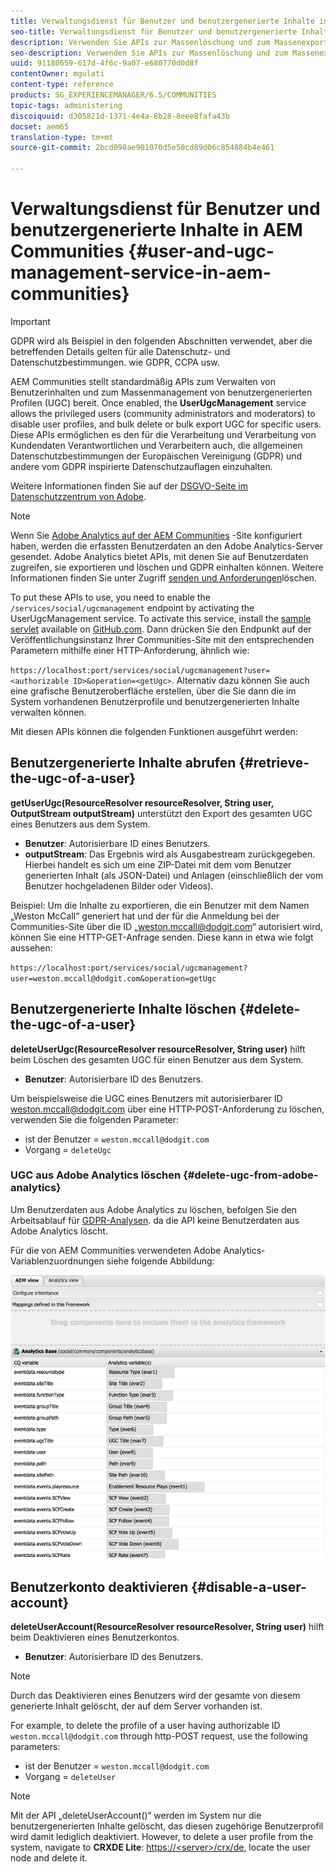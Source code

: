```yaml
---
title: Verwaltungsdienst für Benutzer und benutzergenerierte Inhalte in AEM Communities
seo-title: Verwaltungsdienst für Benutzer und benutzergenerierte Inhalte in AEM Communities
description: Verwenden Sie APIs zur Massenlöschung und zum Massenexport von benutzergenerierten Inhalten sowie zum Deaktivieren von Benutzerkonten.
seo-description: Verwenden Sie APIs zur Massenlöschung und zum Massenexport von benutzergenerierten Inhalten sowie zum Deaktivieren von Benutzerkonten.
uuid: 91180659-617d-4f6c-9a07-e680770d0d8f
contentOwner: mgulati
content-type: reference
products: SG_EXPERIENCEMANAGER/6.5/COMMUNITIES
topic-tags: administering
discoiquuid: d305821d-1371-4e4a-8b28-8eee8fafa43b
docset: aem65
translation-type: tm+mt
source-git-commit: 2bcd098ae901070d5e50cd89d06c854884b4e461

---
```



# Verwaltungsdienst für Benutzer und benutzergenerierte Inhalte in AEM Communities {#user-and-ugc-management-service-in-aem-communities}

>[!IMPORTANT]
>
>GDPR wird als Beispiel in den folgenden Abschnitten verwendet, aber die betreffenden Details gelten für alle Datenschutz- und Datenschutzbestimmungen. wie GDPR, CCPA usw.


AEM Communities stellt standardmäßig APIs zum Verwalten von Benutzerinhalten und zum Massenmanagement von benutzergenerierten Profilen (UGC) bereit. Once enabled, the **UserUgcManagement** service allows the privileged users (community administrators and moderators) to disable user profiles, and bulk delete or bulk export UGC for specific users. Diese APIs ermöglichen es den für die Verarbeitung und Verarbeitung von Kundendaten Verantwortlichen und Verarbeitern auch, die allgemeinen Datenschutzbestimmungen der Europäischen Vereinigung (GDPR) und andere vom GDPR inspirierte Datenschutzauflagen einzuhalten.

Weitere Informationen finden Sie auf der [DSGVO-Seite im Datenschutzzentrum von Adobe](https://www.adobe.com/de/privacy/general-data-protection-regulation.html).

>[!NOTE]
>
>Wenn Sie [Adobe Analytics auf der AEM Communities](/help/communities/analytics.md) -Site konfiguriert haben, werden die erfassten Benutzerdaten an den Adobe Analytics-Server gesendet. Adobe Analytics bietet APIs, mit denen Sie auf Benutzerdaten zugreifen, sie exportieren und löschen und GDPR einhalten können. Weitere Informationen finden Sie unter Zugriff [senden und Anforderungen](https://marketing.adobe.com/resources/help/en_US/analytics/gdpr/gdpr_submit_access_delete.html)löschen.


To put these APIs to use, you need to enable the `/services/social/ugcmanagement` endpoint by activating the UserUgcManagement service. To activate this service, install the [sample servlet](https://github.com/Adobe-Marketing-Cloud/aem-communities-ugc-migration/tree/master/bundles/communities-ugc-management-servlet) available on [GitHub.com](https://github.com/Adobe-Marketing-Cloud/aem-communities-ugc-migration/tree/master/bundles/communities-ugc-management-servlet). Dann drücken Sie den Endpunkt auf der Veröffentlichungsinstanz Ihrer Communities-Site mit den entsprechenden Parametern mithilfe einer HTTP-Anforderung, ähnlich wie:

`https://localhost:port/services/social/ugcmanagement?user=<authorizable ID>&operation=<getUgc>`. Alternativ dazu können Sie auch eine grafische Benutzeroberfläche erstellen, über die Sie dann die im System vorhandenen Benutzerprofile und benutzergenerierten Inhalte verwalten können.

Mit diesen APIs können die folgenden Funktionen ausgeführt werden:

## Benutzergenerierte Inhalte abrufen {#retrieve-the-ugc-of-a-user}

**getUserUgc(ResourceResolver resourceResolver, String user, OutputStream outputStream)** unterstützt den Export des gesamten UGC eines Benutzers aus dem System.

* **Benutzer**: Autorisierbare ID eines Benutzers.
* **outputStream**: Das Ergebnis wird als Ausgabestream zurückgegeben. Hierbei handelt es sich um eine ZIP-Datei mit dem vom Benutzer generierten Inhalt (als JSON-Datei) und Anlagen (einschließlich der vom Benutzer hochgeladenen Bilder oder Videos).

Beispiel: Um die Inhalte zu exportieren, die ein Benutzer mit dem Namen „Weston McCall“ generiert hat und der für die Anmeldung bei der Communities-Site über die ID „weston.mccall@dodgit.com“ autorisiert wird, können Sie eine HTTP-GET-Anfrage senden. Diese kann in etwa wie folgt aussehen:

`https://localhost:port/services/social/ugcmanagement?user=weston.mccall@dodgit.com&operation=getUgc`

## Benutzergenerierte Inhalte löschen {#delete-the-ugc-of-a-user}

**deleteUserUgc(ResourceResolver resourceResolver, String user)** hilft beim Löschen des gesamten UGC für einen Benutzer aus dem System.

* **Benutzer**: Autorisierbare ID des Benutzers.

Um beispielsweise die UGC eines Benutzers mit autorisierbarer ID weston.mccall@dodgit.com über eine HTTP-POST-Anforderung zu löschen, verwenden Sie die folgenden Parameter:

* ist der Benutzer = `weston.mccall@dodgit.com`
* Vorgang = `deleteUgc`

### UGC aus Adobe Analytics löschen {#delete-ugc-from-adobe-analytics}

Um Benutzerdaten aus Adobe Analytics zu löschen, befolgen Sie den Arbeitsablauf für [GDPR-Analysen](https://marketing.adobe.com/resources/help/en_US/analytics/gdpr/an_gdpr_workflow.html). da die API keine Benutzerdaten aus Adobe Analytics löscht.

Für die von AEM Communities verwendeten Adobe Analytics-Variablenzuordnungen siehe folgende Abbildung:

![Variablenzuordnung für AEM Communities für Adobe Analytics](assets/analytics-communities-mapping.png)

## Benutzerkonto deaktivieren {#disable-a-user-account}

**deleteUserAccount(ResourceResolver resourceResolver, String user)** hilft beim Deaktivieren eines Benutzerkontos.

* **Benutzer**: Autorisierbare ID des Benutzers.

>[!NOTE]
>
>Durch das Deaktivieren eines Benutzers wird der gesamte von diesem generierte Inhalt gelöscht, der auf dem Server vorhanden ist.


For example, to delete the profile of a user having authorizable ID `weston.mccall@dodgit.com` through http-POST request, use the following parameters:

* ist der Benutzer = `weston.mccall@dodgit.com`
* Vorgang = `deleteUser`

>[!NOTE]
>
>Mit der API „deleteUserAccount()“ werden im System nur die benutzergenerierten Inhalte gelöscht, das diesen zugehörige Benutzerprofil wird damit lediglich deaktiviert. However, to delete a user profile from the system, navigate to **CRXDE Lite**: [https://&lt;server>/crx/de](https://localhost:4502/crx/de), locate the user node and delete it.


